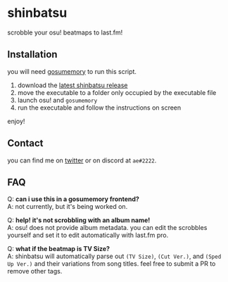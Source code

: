 # shinbatsu

scrobble your osu! beatmaps to last.fm!

## Installation

you will need [gosumemory](https://github.com/l3lackShark/gosumemory) to run this script.

1. download the [latest shinbatsu release](https://github.com/dreamingkills/shinbatsu/releases/latest)
2. move the executable to a folder only occupied by the executable file
3. launch osu! and `gosumemory`
4. run the executable and follow the instructions on screen

enjoy!

## Contact

you can find me on [twitter](https://twitter.com/aeoneko) or on discord at `ae#2222`.

## FAQ

Q: **can i use this in a gosumemory frontend?**<br>
A: not currently, but it's being worked on.

Q: **help! it's not scrobbling with an album name!**<br>
A: osu! does not provide album metadata. you can edit the scrobbles yourself and set it to edit automatically with last.fm pro.

Q: **what if the beatmap is TV Size?**<br>
A: shinbatsu will automatically parse out `(TV Size)`, `(Cut Ver.)`, and `(Sped Up Ver.)` and their variations from song titles. feel free to submit a PR to remove other tags.
